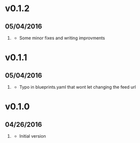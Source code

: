 # v0.1.2
##  05/04/2016

1. [](#improved)
    * Some minor fixes and writing improvments

# v0.1.1
##  05/04/2016

1. [](#bugfix)
    * Typo in blueprints.yaml that wont let changing the feed url

# v0.1.0
##  04/26/2016

1. [](#new)
    * Initial version
